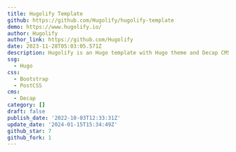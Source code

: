 ```yaml
---
title: Hugolify Template
github: https://github.com/Hugolify/hugolify-template
demo: https://www.hugolify.io/
author: Hugolify
author_link: https://github.com/Hugolify
date: 2023-11-28T05:03:05.571Z
description: Hugolify is an Hugo template with Hugo theme and Decap CMS
ssg:
  - Hugo
css:
  - Bootstrap
  - PostCSS
cms:
  - Decap
category: []
draft: false
publish_date: '2022-10-03T12:33:31Z'
update_date: '2024-01-15T15:34:49Z'
github_star: 7
github_fork: 1
---
```

